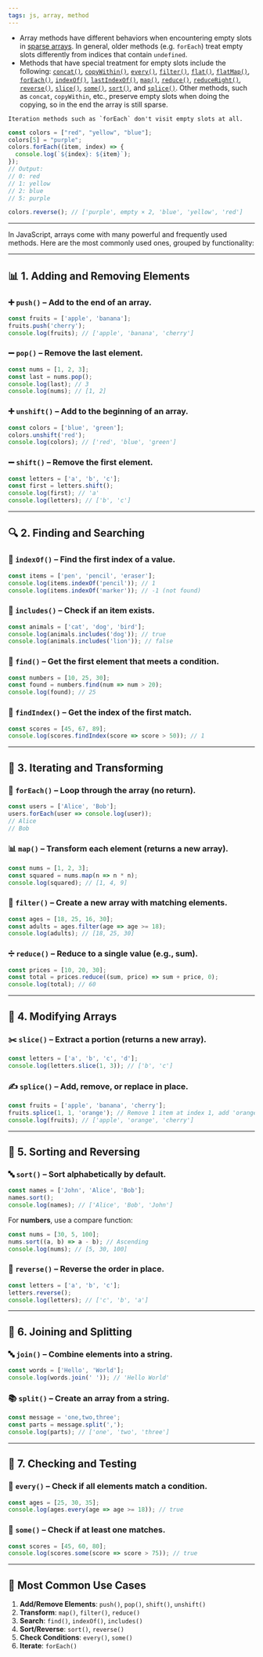```yaml
---
tags: js, array, method
---
```


- Array methods have different behaviors when encountering empty slots in [sparse arrays](https://developer.mozilla.org/en-US/docs/Web/JavaScript/Guide/Indexed_collections#sparse_arrays). In general, older methods (e.g. `forEach`) treat empty slots differently from indices that contain `undefined`.
- Methods that have special treatment for empty slots include the following: [`concat()`](https://developer.mozilla.org/en-US/docs/Web/JavaScript/Reference/Global_Objects/Array/concat), [`copyWithin()`](https://developer.mozilla.org/en-US/docs/Web/JavaScript/Reference/Global_Objects/Array/copyWithin), [`every()`](https://developer.mozilla.org/en-US/docs/Web/JavaScript/Reference/Global_Objects/Array/every), [`filter()`](https://developer.mozilla.org/en-US/docs/Web/JavaScript/Reference/Global_Objects/Array/filter), [`flat()`](https://developer.mozilla.org/en-US/docs/Web/JavaScript/Reference/Global_Objects/Array/flat), [`flatMap()`](https://developer.mozilla.org/en-US/docs/Web/JavaScript/Reference/Global_Objects/Array/flatMap), [`forEach()`](https://developer.mozilla.org/en-US/docs/Web/JavaScript/Reference/Global_Objects/Array/forEach), [`indexOf()`](https://developer.mozilla.org/en-US/docs/Web/JavaScript/Reference/Global_Objects/Array/indexOf), [`lastIndexOf()`](https://developer.mozilla.org/en-US/docs/Web/JavaScript/Reference/Global_Objects/Array/lastIndexOf), [`map()`](https://developer.mozilla.org/en-US/docs/Web/JavaScript/Reference/Global_Objects/Array/map), [`reduce()`](https://developer.mozilla.org/en-US/docs/Web/JavaScript/Reference/Global_Objects/Array/reduce), [`reduceRight()`](https://developer.mozilla.org/en-US/docs/Web/JavaScript/Reference/Global_Objects/Array/reduceRight), [`reverse()`](https://developer.mozilla.org/en-US/docs/Web/JavaScript/Reference/Global_Objects/Array/reverse), [`slice()`](https://developer.mozilla.org/en-US/docs/Web/JavaScript/Reference/Global_Objects/Array/slice), [`some()`](https://developer.mozilla.org/en-US/docs/Web/JavaScript/Reference/Global_Objects/Array/some), [`sort()`](https://developer.mozilla.org/en-US/docs/Web/JavaScript/Reference/Global_Objects/Array/sort), and [`splice()`](https://developer.mozilla.org/en-US/docs/Web/JavaScript/Reference/Global_Objects/Array/splice). Other methods, such as `concat`, `copyWithin`, etc., preserve empty slots when doing the copying, so in the end the array is still sparse.

```ad-note
Iteration methods such as `forEach` don't visit empty slots at all.
```

```js
const colors = ["red", "yellow", "blue"];
colors[5] = "purple";
colors.forEach((item, index) => {
  console.log(`${index}: ${item}`);
});
// Output:
// 0: red
// 1: yellow
// 2: blue
// 5: purple

colors.reverse(); // ['purple', empty × 2, 'blue', 'yellow', 'red']
```

---

In JavaScript, arrays come with many powerful and frequently used methods. Here are the most commonly used ones, grouped by functionality:

---

## 📊 **1. Adding and Removing Elements**

### ➕ **`push()`** – Add to the **end** of an array.

```javascript
const fruits = ['apple', 'banana'];
fruits.push('cherry');
console.log(fruits); // ['apple', 'banana', 'cherry']
```

### ➖ **`pop()`** – Remove the **last** element.

```javascript
const nums = [1, 2, 3];
const last = nums.pop();
console.log(last); // 3
console.log(nums); // [1, 2]
```

### ➕ **`unshift()`** – Add to the **beginning** of an array.

```javascript
const colors = ['blue', 'green'];
colors.unshift('red');
console.log(colors); // ['red', 'blue', 'green']
```

### ➖ **`shift()`** – Remove the **first** element.

```javascript
const letters = ['a', 'b', 'c'];
const first = letters.shift();
console.log(first); // 'a'
console.log(letters); // ['b', 'c']
```

---

## 🔍 **2. Finding and Searching**

### 🔢 **`indexOf()`** – Find the **first** index of a value.

```javascript
const items = ['pen', 'pencil', 'eraser'];
console.log(items.indexOf('pencil')); // 1
console.log(items.indexOf('marker')); // -1 (not found)
```

### 🔎 **`includes()`** – Check if an item **exists**.

```javascript
const animals = ['cat', 'dog', 'bird'];
console.log(animals.includes('dog')); // true
console.log(animals.includes('lion')); // false
```

### 📐 **`find()`** – Get the **first** element that meets a condition.

```javascript
const numbers = [10, 25, 30];
const found = numbers.find(num => num > 20);
console.log(found); // 25
```

### 📏 **`findIndex()`** – Get the **index** of the first match.

```javascript
const scores = [45, 67, 89];
console.log(scores.findIndex(score => score > 50)); // 1
```

---

## 🔄 **3. Iterating and Transforming**

### 🔁 **`forEach()`** – Loop through the array (no return).

```javascript
const users = ['Alice', 'Bob'];
users.forEach(user => console.log(user));
// Alice
// Bob
```

### 📊 **`map()`** – Transform **each** element (returns a new array).

```javascript
const nums = [1, 2, 3];
const squared = nums.map(n => n * n);
console.log(squared); // [1, 4, 9]
```

### 🧹 **`filter()`** – Create a **new** array with matching elements.

```javascript
const ages = [18, 25, 16, 30];
const adults = ages.filter(age => age >= 18);
console.log(adults); // [18, 25, 30]
```

### ➗ **`reduce()`** – Reduce to a **single value** (e.g., sum).

```javascript
const prices = [10, 20, 30];
const total = prices.reduce((sum, price) => sum + price, 0);
console.log(total); // 60
```

---

## 🔢 **4. Modifying Arrays**

### ✂️ **`slice()`** – Extract a portion (returns a **new** array).

```javascript
const letters = ['a', 'b', 'c', 'd'];
console.log(letters.slice(1, 3)); // ['b', 'c']
```

### ✍️ **`splice()`** – Add, remove, or replace **in place**.

```javascript
const fruits = ['apple', 'banana', 'cherry'];
fruits.splice(1, 1, 'orange'); // Remove 1 item at index 1, add 'orange'
console.log(fruits); // ['apple', 'orange', 'cherry']
```

---

## 🔡 **5. Sorting and Reversing**

### 🔤 **`sort()`** – Sort alphabetically by default.

```javascript
const names = ['John', 'Alice', 'Bob'];
names.sort();
console.log(names); // ['Alice', 'Bob', 'John']
```

For **numbers**, use a compare function:

```javascript
const nums = [30, 5, 100];
nums.sort((a, b) => a - b); // Ascending
console.log(nums); // [5, 30, 100]
```

### 🔁 **`reverse()`** – Reverse the order **in place**.

```javascript
const letters = ['a', 'b', 'c'];
letters.reverse();
console.log(letters); // ['c', 'b', 'a']
```

---

## 🔗 **6. Joining and Splitting**

### 🔤 **`join()`** – Combine elements into a **string**.

```javascript
const words = ['Hello', 'World'];
console.log(words.join(' ')); // 'Hello World'
```

### 📚 **`split()`** – Create an array from a **string**.

```javascript
const message = 'one,two,three';
const parts = message.split(',');
console.log(parts); // ['one', 'two', 'three']
```

---

## 📌 **7. Checking and Testing**

### 🔘 **`every()`** – Check if **all** elements match a condition.

```javascript
const ages = [25, 30, 35];
console.log(ages.every(age => age >= 18)); // true
```

### 🔴 **`some()`** – Check if **at least one** matches.

```javascript
const scores = [45, 60, 80];
console.log(scores.some(score => score > 75)); // true
```

---

## 📢 **Most Common Use Cases**

1. **Add/Remove Elements**: `push()`, `pop()`, `shift()`, `unshift()`
2. **Transform**: `map()`, `filter()`, `reduce()`
3. **Search**: `find()`, `indexOf()`, `includes()`
4. **Sort/Reverse**: `sort()`, `reverse()`
5. **Check Conditions**: `every()`, `some()`
6. **Iterate**: `forEach()`